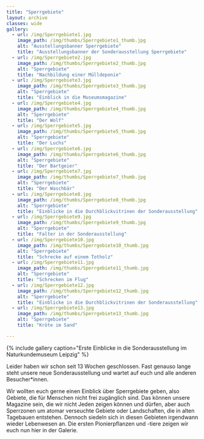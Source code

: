```yaml
---
title: "Sperrgebiete"
layout: archive
classes: wide
gallery:
  - url: /img/Sperrgebiete1.jpg
    image_path: /img/thumbs/Sperrgebiete1_thumb.jpg
    alt: "Ausstellungsbanner Sperrgebiete"
    title: "Ausstellungsbanner der Sonderausstellung Sperrgebiete"
  - url: /img/Sperrgebiete2.jpg
    image_path: /img/thumbs/Sperrgebiete2_thumb.jpg
    alt: "Sperrgebiete"
    title: "Nachbildung einer Mülldeponie"  
  - url: /img/Sperrgebiete3.jpg
    image_path: /img/thumbs/Sperrgebiete3_thumb.jpg
    alt: "Sperrgebiete"
    title: "Einblick in die Museumsmagazine"
  - url: /img/Sperrgebiete4.jpg
    image_path: /img/thumbs/Sperrgebiete4_thumb.jpg
    alt: "Sperrgebiete"
    title: "Der Wolf"
  - url: /img/Sperrgebiete5.jpg
    image_path: /img/thumbs/Sperrgebiete5_thumb.jpg
    alt: "Sperrgebiete"
    title: "Der Luchs"
  - url: /img/Sperrgebiete6.jpg
    image_path: /img/thumbs/Sperrgebiete6_thumb.jpg
    alt: "Sperrgebiete"
    title: "Der Bartgeier"  
  - url: /img/Sperrgebiete7.jpg
    image_path: /img/thumbs/Sperrgebiete7_thumb.jpg
    alt: "Sperrgebiete"
    title: "Der Waschbär"
  - url: /img/Sperrgebiete8.jpg
    image_path: /img/thumbs/Sperrgebiete8_thumb.jpg
    alt: "Sperrgebiete"
    title: "Einblicke in die Durchblickvitrinen der Sonderausstellung"
  - url: /img/Sperrgebiete9.jpg
    image_path: /img/thumbs/Sperrgebiete9_thumb.jpg
    alt: "Sperrgebiete"
    title: "Falter in der Sonderausstellung"
  - url: /img/Sperrgebiete10.jpg
    image_path: /img/thumbs/Sperrgebiete10_thumb.jpg
    alt: "Sperrgebiete"
    title: "Schrecke auf einem Totholz"
  - url: /img/Sperrgebiete11.jpg
    image_path: /img/thumbs/Sperrgebiete11_thumb.jpg
    alt: "Sperrgebiete"
    title: "Schrecken im Flug"
  - url: /img/Sperrgebiete12.jpg
    image_path: /img/thumbs/Sperrgebiete12_thumb.jpg
    alt: "Sperrgebiete"
    title: "Einblicke in die Durchblickvitrinen der Sonderausstellung"
  - url: /img/Sperrgebiete13.jpg
    image_path: /img/thumbs/Sperrgebiete13_thumb.jpg
    alt: "Sperrgebiete"
    title: "Kröte im Sand"

---
```


{% include gallery caption="Erste Einblicke in die Sonderausstellung im Naturkundemuseum Leipzig" %}

Leider haben wir schon seit 13 Wochen geschlossen. Fast genauso lange steht unsere neue Sonderausstellung und wartet auf euch und alle anderen Besucher*innen.

Wir wollten euch gerne einen Einblick über Sperrgebiete geben, also Gebiete, die für Menschen nicht frei zugänglich sind. Das können unsere Magazine sein, die wir nicht Jeden zeigen können und dürfen, aber auch Sperrzonen um atomar verseuchte Gebiete oder Landschaften, die in alten Tagebauen entstehen. Dennoch siedeln sich in diesen Gebieten irgendwann wieder Lebenwesen an. Die ersten Pionierpflanzen und -tiere zeigen wir euch nun hier in der Galerie.
